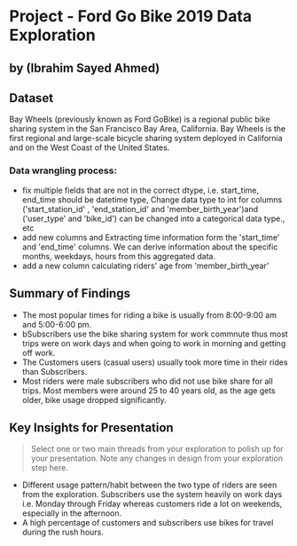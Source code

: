 # Project - Ford Go Bike 2019 Data Exploration
## by (Ibrahim Sayed Ahmed)


## Dataset

Bay Wheels (previously known as Ford GoBike) is a regional public bike sharing system in the San Francisco Bay Area, California. Bay Wheels is the first regional and large-scale bicycle sharing system deployed in California and on the West Coast of the United States.

### Data wrangling process:

- fix multiple fields that are not in the correct dtype, i.e. start_time, end_time should be datetime type, Change data type to int for columns ('start_station_id' , 'end_station_id' and 'member_birth_year')and ('user_type' and 'bike_id') can be changed into a categorical data type., etc
- add new columns and Extracting time information form the 'start_time' and 'end_time' columns. We can derive information about the specific months, weekdays, hours from this aggregated data.
- add a new column calculating riders' age from 'member_birth_year'


## Summary of Findings

- The most popular times for riding a bike is usually from 8:00-9:00 am and 5:00-6:00 pm. 
- bSubscribers use the bike sharing system for work commnute thus most trips were on work days and when going to work in morning and getting off work.
- The Customers users (casual users) usually took more time in their rides than Subscribers.
- Most riders were male subscribers who did not use bike share for all trips. Most members were around 25 to 40 years old, as the age gets older, bike usage dropped significantly. 


## Key Insights for Presentation

> Select one or two main threads from your exploration to polish up for your presentation. Note any changes in design from your exploration step here.
- Different usage pattern/habit between the two type of riders are seen from the exploration. Subscribers use the system heavily on work days i.e. Monday through Friday whereas customers ride a lot on weekends, especially in the afternoon. 
- A high percentage of customers and subscribers use bikes for travel during the rush hours.
